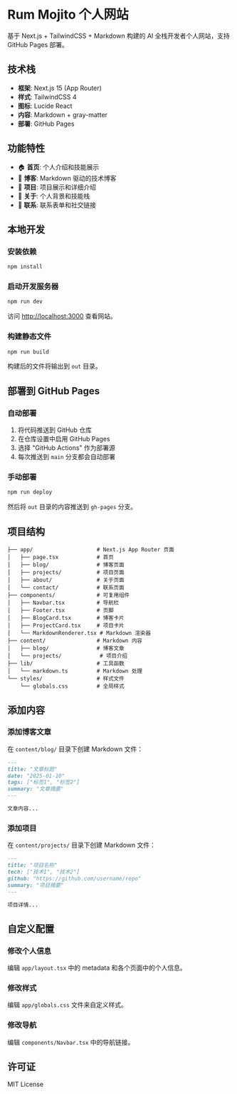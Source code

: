 # Rum Mojito 个人网站

基于 Next.js + TailwindCSS + Markdown 构建的 AI 全栈开发者个人网站，支持 GitHub Pages 部署。

## 技术栈

- **框架**: Next.js 15 (App Router)
- **样式**: TailwindCSS 4
- **图标**: Lucide React
- **内容**: Markdown + gray-matter
- **部署**: GitHub Pages

## 功能特性

- 🏠 **首页**: 个人介绍和技能展示
- 📝 **博客**: Markdown 驱动的技术博客
- 🚀 **项目**: 项目展示和详细介绍
- 👤 **关于**: 个人背景和技能栈
- 📧 **联系**: 联系表单和社交链接

## 本地开发

### 安装依赖

```bash
npm install
```

### 启动开发服务器

```bash
npm run dev
```

访问 [http://localhost:3000](http://localhost:3000) 查看网站。

### 构建静态文件

```bash
npm run build
```

构建后的文件将输出到 `out` 目录。

## 部署到 GitHub Pages

### 自动部署

1. 将代码推送到 GitHub 仓库
2. 在仓库设置中启用 GitHub Pages
3. 选择 "GitHub Actions" 作为部署源
4. 每次推送到 `main` 分支都会自动部署

### 手动部署

```bash
npm run deploy
```

然后将 `out` 目录的内容推送到 `gh-pages` 分支。

## 项目结构

```
├── app/                    # Next.js App Router 页面
│   ├── page.tsx            # 首页
│   ├── blog/               # 博客页面
│   ├── projects/           # 项目页面
│   ├── about/              # 关于页面
│   └── contact/            # 联系页面
├── components/             # 可复用组件
│   ├── Navbar.tsx          # 导航栏
│   ├── Footer.tsx          # 页脚
│   ├── BlogCard.tsx        # 博客卡片
│   ├── ProjectCard.tsx     # 项目卡片
│   └── MarkdownRenderer.tsx # Markdown 渲染器
├── content/                # Markdown 内容
│   ├── blog/               # 博客文章
│   └── projects/            # 项目介绍
├── lib/                    # 工具函数
│   └── markdown.ts         # Markdown 处理
└── styles/                 # 样式文件
    └── globals.css         # 全局样式
```

## 添加内容

### 添加博客文章

在 `content/blog/` 目录下创建 Markdown 文件：

```markdown
---
title: "文章标题"
date: "2025-01-10"
tags: ["标签1", "标签2"]
summary: "文章摘要"
---

文章内容...
```

### 添加项目

在 `content/projects/` 目录下创建 Markdown 文件：

```markdown
---
title: "项目名称"
tech: ["技术1", "技术2"]
github: "https://github.com/username/repo"
summary: "项目摘要"
---

项目详情...
```

## 自定义配置

### 修改个人信息

编辑 `app/layout.tsx` 中的 metadata 和各个页面中的个人信息。

### 修改样式

编辑 `app/globals.css` 文件来自定义样式。

### 修改导航

编辑 `components/Navbar.tsx` 中的导航链接。

## 许可证

MIT License